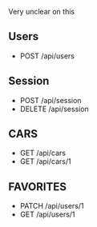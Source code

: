 Very unclear on this

Users
------

- POST /api/users

Session
------

- POST /api/session
- DELETE /api/session

CARS
------

- GET /api/cars
- GET /api/cars/1

FAVORITES
------

- PATCH /api/users/1
- GET /api/users/1
